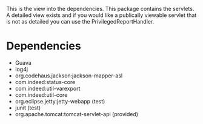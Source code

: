 This is the view into the dependencies. This package contains the servlets. A
detailed view exists and if you would like a publically viewable servlet that
is not as detailed you can use the PrivilegedReportHandler.

# Dependencies
- Guava
- log4j
- org.codehaus.jackson:jackson-mapper-asl
- com.indeed:status-core
- com.indeed:util-varexport
- com.indeed:util-core
- org.eclipse.jetty:jetty-webapp (test)
- junit (test)
- org.apache.tomcat:tomcat-servlet-api (provided)
